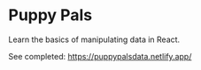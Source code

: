 # Puppy Pals

Learn the basics of manipulating data in React.

See completed: https://puppypalsdata.netlify.app/
